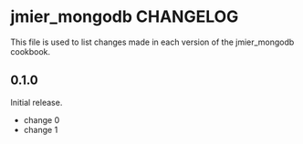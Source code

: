# jmier_mongodb CHANGELOG

This file is used to list changes made in each version of the jmier_mongodb cookbook.

## 0.1.0

Initial release.

- change 0
- change 1
